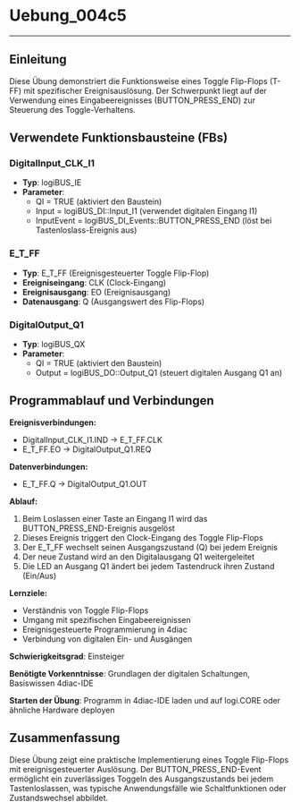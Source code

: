 # Uebung_004c5

* * * * * * * * * *

## Einleitung
Diese Übung demonstriert die Funktionsweise eines Toggle Flip-Flops (T-FF) mit spezifischer Ereignisauslösung. Der Schwerpunkt liegt auf der Verwendung eines Eingabeereignisses (BUTTON_PRESS_END) zur Steuerung des Toggle-Verhaltens.

## Verwendete Funktionsbausteine (FBs)

### DigitalInput_CLK_I1
- **Typ**: logiBUS_IE
- **Parameter**:
  - QI = TRUE (aktiviert den Baustein)
  - Input = logiBUS_DI::Input_I1 (verwendet digitalen Eingang I1)
  - InputEvent = logiBUS_DI_Events::BUTTON_PRESS_END (löst bei Tastenloslass-Ereignis aus)

### E_T_FF
- **Typ**: E_T_FF (Ereignisgesteuerter Toggle Flip-Flop)
- **Ereigniseingang**: CLK (Clock-Eingang)
- **Ereignisausgang**: EO (Ereignisausgang)
- **Datenausgang**: Q (Ausgangswert des Flip-Flops)

### DigitalOutput_Q1
- **Typ**: logiBUS_QX
- **Parameter**:
  - QI = TRUE (aktiviert den Baustein)
  - Output = logiBUS_DO::Output_Q1 (steuert digitalen Ausgang Q1 an)

## Programmablauf und Verbindungen

**Ereignisverbindungen:**
- DigitalInput_CLK_I1.IND → E_T_FF.CLK
- E_T_FF.EO → DigitalOutput_Q1.REQ

**Datenverbindungen:**
- E_T_FF.Q → DigitalOutput_Q1.OUT

**Ablauf:**
1. Beim Loslassen einer Taste an Eingang I1 wird das BUTTON_PRESS_END-Ereignis ausgelöst
2. Dieses Ereignis triggert den Clock-Eingang des Toggle Flip-Flops
3. Der E_T_FF wechselt seinen Ausgangszustand (Q) bei jedem Ereignis
4. Der neue Zustand wird an den Digitalausgang Q1 weitergeleitet
5. Die LED an Ausgang Q1 ändert bei jedem Tastendruck ihren Zustand (Ein/Aus)

**Lernziele:**
- Verständnis von Toggle Flip-Flops
- Umgang mit spezifischen Eingabeereignissen
- Ereignisgesteuerte Programmierung in 4diac
- Verbindung von digitalen Ein- und Ausgängen

**Schwierigkeitsgrad**: Einsteiger

**Benötigte Vorkenntnisse**: Grundlagen der digitalen Schaltungen, Basiswissen 4diac-IDE

**Starten der Übung**: Programm in 4diac-IDE laden und auf logi.CORE oder ähnliche Hardware deployen

## Zusammenfassung
Diese Übung zeigt eine praktische Implementierung eines Toggle Flip-Flops mit ereignisgesteuerter Auslösung. Der BUTTON_PRESS_END-Event ermöglicht ein zuverlässiges Toggeln des Ausgangszustands bei jedem Tastenloslassen, was typische Anwendungsfälle wie Schaltfunktionen oder Zustandswechsel abbildet.
